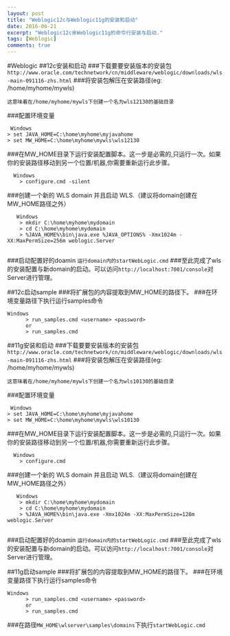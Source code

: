 ```yaml
---
layout: post
title: "Weblogic12c与Weblogic11g的安装和启动"
date: 2016-06-21
excerpt: "Weblogic12c余Weblogic11g的命令行安装与启动."
tags: [Weblogic]
comments: true
---
```


#Weblogic
##12c安装和启动
###下载要要安装版本的安装包
`http://www.oracle.com/technetwork/cn/middleware/weblogic/downloads/wls-main-091116-zhs.html`
###将安装包解压在安装路径(eg: /home/myhome/mywls)
```
这意味着在/home/myhome/mywls下创建一个名为wls12130的基础目录

```
###配置环境变量
```
 Windows
> set JAVA_HOME=C:\home\myhome\myjavahome
> set MW_HOME=C:\home\myhome\mywls\wls12130

```
###在MW_HOME目录下运行安装配置脚本。这一步是必需的,只运行一次。如果你的安装路径移动到另一个位置/机器,你需要重新运行此步骤。
```
  Windows
    > configure.cmd -silent
```
###创建一个新的 WLS domain 并且启动 WLS.（建议将domain创建在MW_HOME路径之外）
```
   Windows
    > mkdir C:\home\myhome\mydomain
    > cd C:\home\myhome\mydomain
    > %JAVA_HOME%\bin\java.exe %JAVA_OPTIONS% -Xmx1024m -XX:MaxPermSize=256m weblogic.Server
    
```
###启动配置好的doamin
`运行domain内的startWebLogic.cmd`
###至此完成了wls的安装配置与新domain的启动。可以访问`http://localhost:7001/console`对Server进行管理。

##12c启动sample
###将扩展包的内容提取到MW_HOME的路径下。
###在环境变量路径下执行运行samples命令
```
Windows
      > run_samples.cmd <username> <password>
      or
      > run_samples.cmd
```
##11g安装和启动
###下载要要安装版本的安装包
`http://www.oracle.com/technetwork/cn/middleware/weblogic/downloads/wls-main-091116-zhs.html`
###将安装包解压在安装路径(eg: /home/myhome/mywls)
```
这意味着在/home/myhome/mywls下创建一个名为wls10130的基础目录

```
###配置环境变量
```
 Windows
> set JAVA_HOME=C:\home\myhome\myjavahome
> set MW_HOME=C:\home\myhome\mywls\wls10130

```
###在MW_HOME目录下运行安装配置脚本。这一步是必需的,只运行一次。如果你的安装路径移动到另一个位置/机器,你需要重新运行此步骤。
```
  Windows
    > configure.cmd
```
###创建一个新的 WLS domain 并且启动 WLS.（建议将domain创建在MW_HOME路径之外）
```
   Windows
    > mkdir C:\home\myhome\mydomain
    > cd C:\home\myhome\mydomain
    > %JAVA_HOME%\bin\java.exe -Xmx1024m -XX:MaxPermSize=128m weblogic.Server
    
```
###启动配置好的doamin
`运行domain内的startWebLogic.cmd`
###至此完成了wls的安装配置与新domain的启动。可以访问`http://localhost:7001/console`对Server进行管理。

##11g启动sample
###将扩展包的内容提取到MW_HOME的路径下。
###在环境变量路径下执行运行samples命令
```
Windows
      > run_samples.cmd <username> <password>
      or
      > run_samples.cmd
```
###在路径`MW_HOME\wlserver\samples\domains`下执行`startWebLogic.cmd`
